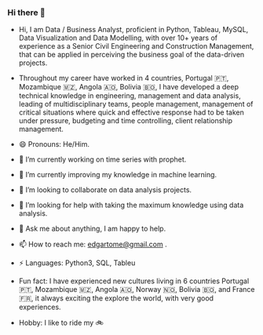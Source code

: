 ### Hi there 👋


- Hi, I am Data / Business Analyst, proficient in Python, Tableau, MySQL, Data Visualization and Data Modelling, with over 10+ years of experience as a Senior Civil Engineering and Construction Management, that can be applied in perceiving the business goal of the data-driven projects.

- Throughout my career have worked in 4 countries, Portugal 🇵🇹, Mozambique 🇲🇿, Angola 🇦🇴, Bolivia 🇧🇴, I have developed a deep technical knowledge in engineering, management and data analysis, leading of multidisciplinary teams, people management, management of critical situations where quick and effective response had to be taken under pressure, budgeting and time controlling, client relationship management.

- 😄 Pronouns: He/Him.
- 🔭 I’m currently working on time series with prophet.
- 🌱 I’m currently improving my knowledge in machine learning.
- 👯 I’m looking to collaborate on data analysis projects.
- 🤔 I’m looking for help with taking the maximum knowledge using data analysis.
- 💬 Ask me about anything, I am happy to help.
- 📫 How to reach me: edgartome@gmail.com .
- ⚡ Languages: Python3, SQL, Tableu
- Fun fact: I have experienced new cultures living in 6 countries Portugal 🇵🇹, Mozambique 🇲🇿, Angola 🇦🇴, Norway 🇳🇴, Bolivia 🇧🇴, and France 🇫🇷, it always exciting the explore the world, with very good experiences.
- Hobby: I like to ride my 🚲
